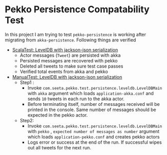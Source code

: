 # Pekko Persistence Compatability Test

In this project I am trying to test `pekko-persistence` is working after migrating from `akka-persistence`. Following
things are verified

- [ScalaTest: LevelDB with jackson-json serialization](./src/test/scala/com/seeta/pekko/test/persistence/leveldb/LevelDBSpec.scala)
    - Actor messages (`Tweet`) are persisted with akka
    - Persisted messages are recovered with pekko
    - Deleted all tweets to make sure test case passes
    - Verified total events from akka and pekko
- [ManualTest: LevelDB with jackson-json serialization](./src/main/scala/com/seeta/pekko/test/persistence/leveldb/LevelDBMain.scala)
    - Step1 :
        - Invoke `com.seeta.pekko.test.persistence.leveldb.LevelDBMain` with `akka` argument which
          loads `application-akka.conf`
          and sends `10` tweets in each run to the akka actor.
        - Before terminating itself, number of messages received will be printed in the console. Same number of messages
          should be expected in the pekko actor.
    - Step2:
        - Invoke `com.seeta.pekko.test.persistence.leveldb.LevelDBMain` with `pekko`
          , `expected number of messages as number` argument which loads `application-pekko.conf` and creates pekko
          actors
        - Logs error or success at the end of the run. If successful wipes out all tweets for the next run.
